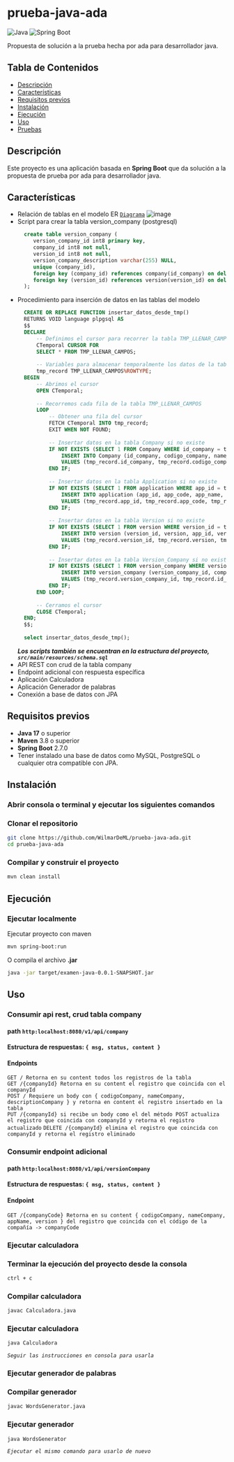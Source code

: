 # prueba-java-ada

![Java](https://img.shields.io/badge/Java-17-blue)
![Spring Boot](https://img.shields.io/badge/Spring%20Boot-2.7.0-green)

Propuesta de solución a la prueba hecha por ada para desarrollador java.

## Tabla de Contenidos
- [Descripción](#Descripción)
- [Características](#Características)
- [Requisitos previos](#Requisitos-previos)
- [Instalación](#Instalación)
- [Ejecución](#Ejecución)
- [Uso](#Uso)
- [Pruebas](#Pruebas)

## Descripción
Este proyecto es una aplicación basada en **Spring Boot** que da solución a la propuesta de prueba por ada para desarrollador java.

## Características
- Relación de tablas en el modelo ER [`Diagrama`](https://lucid.app/lucidchart/34251402-a1c6-4352-84f1-591d292902a0/edit?viewport_loc=-3316%2C-632%2C1664%2C750%2C0_0&invitationId=inv_3cebc963-867b-48dd-821d-f110d565cda3)
  ![image](https://github.com/user-attachments/assets/b863ccff-f393-4e26-b52c-f8ba70b2c201)
- Script para crear la tabla version_company (postgresql)
  ```sql
    create table version_company (
       version_company_id int8 primary key,
       company_id int8 not null,
       version_id int8 not null,
       version_company_description varchar(255) NULL,
       unique (company_id),
       foreign key (company_id) references company(id_company) on delete cascade,
       foreign key (version_id) references version(version_id) on delete cascade
    );
  ```
- Procedimiento para inserción de datos en las tablas del modelo
  ```sql
    CREATE OR REPLACE FUNCTION insertar_datos_desde_tmp()
    RETURNS VOID language plpgsql AS
    $$
    DECLARE
        -- Definimos el cursor para recorrer la tabla TMP_LLENAR_CAMPOS
        CTemporal CURSOR FOR
        SELECT * FROM TMP_LLENAR_CAMPOS;
    
        -- Variables para almacenar temporalmente los datos de la tabla TMP_LLENAR_CAMPOS
        tmp_record TMP_LLENAR_CAMPOS%ROWTYPE;
    BEGIN
        -- Abrimos el cursor
        OPEN CTemporal;
    
        -- Recorremos cada fila de la tabla TMP_LLENAR_CAMPOS
        LOOP
            -- Obtener una fila del cursor
            FETCH CTemporal INTO tmp_record;
            EXIT WHEN NOT FOUND;
    
            -- Insertar datos en la tabla Company si no existe
            IF NOT EXISTS (SELECT 1 FROM Company WHERE id_company = tmp_record.id_company) THEN
                INSERT INTO Company (id_company, codigo_company, name_company, description_company)
                VALUES (tmp_record.id_company, tmp_record.codigo_company, tmp_record.name_company, tmp_record.description_company);
            END IF;
    
            -- Insertar datos en la tabla Application si no existe
            IF NOT EXISTS (SELECT 1 FROM application WHERE app_id = tmp_record.app_id) THEN
                INSERT INTO application (app_id, app_code, app_name, app_description)
                VALUES (tmp_record.app_id, tmp_record.app_code, tmp_record.app_name, tmp_record.app_description);
            END IF;
    
            -- Insertar datos en la tabla Version si no existe
            IF NOT EXISTS (SELECT 1 FROM version WHERE version_id = tmp_record.version_id) THEN
                INSERT INTO version (version_id, version, app_id, version_description)
                VALUES (tmp_record.version_id, tmp_record.version, tmp_record.app_id, tmp_record.version_description);
            END IF;
    
            -- Insertar datos en la tabla Version_Company si no existe
            IF NOT EXISTS (SELECT 1 FROM version_company WHERE version_company_id = tmp_record.version_company_id) THEN
                INSERT INTO version_company (version_company_id, company_id, version_id, version_company_description)
                VALUES (tmp_record.version_company_id, tmp_record.id_company, tmp_record.version_id, tmp_record.version_company_description);
            END IF;
        END LOOP;
    
        -- Cerramos el cursor
        CLOSE CTemporal;
    END;
    $$;
    
    select insertar_datos_desde_tmp();
  ```
  ***Los scripts también se encuentran en la estructura del proyecto, `src/main/resources/schema.sql`***
- API REST con crud de la tabla company
- Endpoint adicional con respuesta específica
- Aplicación Calculadora
- Aplicación Generador de palabras
- Conexión a base de datos con JPA

## Requisitos previos
- **Java 17** o superior
- **Maven** 3.8 o superior
- **Spring Boot** 2.7.0
- Tener instalado una base de datos como MySQL, PostgreSQL o cualquier otra compatible con JPA.

## Instalación

### Abrir consola o terminal y ejecutar los siguientes comandos
### Clonar el repositorio
```bash
git clone https://github.com/WilmarDeML/prueba-java-ada.git
cd prueba-java-ada
```

### Compilar y construir el proyecto
```bash
mvn clean install
```

## Ejecución
### Ejecutar localmente
Ejecutar proyecto con maven
```bash
mvn spring-boot:run
```
O compila el archivo **.jar**
```bash
java -jar target/examen-java-0.0.1-SNAPSHOT.jar
```

## Uso
### Consumir api rest, crud tabla company
#### path `http:localhost:8080/v1/api/company`
#### Estructura de respuestas: `{ msg, status, content }`
#### Endpoints
`GET / Retorna en su content todos los registros de la tabla`  
`GET /{companyId} Retorna en su content el registro que coincida con el companyId`  
`POST / Requiere un body con { codigoCompany, nameCompany, descriptionCompany } y retorna en content el registro insertado en la tabla`  
`PUT /{companyId} si recibe un body como el del método POST actualiza el registro que coincida con companyId y retorna el registro actualizado`
`DELETE /{companyId} elimina el registro que coincida con companyId y retorna el registro eliminado`

### Consumir endpoint adicional
#### path `http:localhost:8080/v1/api/versionCompany`
#### Estructura de respuestas: `{ msg, status, content }`
#### Endpoint
`GET /{companyCode} Retorna en su content { codigoCompany, nameCompany, appName, version } del registro que coincida con el código de la compañía -> companyCode`

### Ejecutar calculadora
### Terminar la ejecución del proyecto desde la consola
```bash
ctrl + c
```

### Compilar calculadora
```bash
javac Calculadora.java
```

### Ejecutar calculadora
```bash
java Calculadora
```
*`Seguir las instrucciones en consola para usarla`*

### Ejecutar generador de palabras

### Compilar generador
```bash
javac WordsGenerator.java
```

### Ejecutar generador
```bash
java WordsGenerator
```
*`Ejecutar el mismo comando para usarlo de nuevo`*